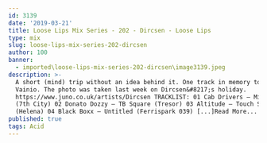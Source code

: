 ```yaml
---
id: 3139
date: '2019-03-21'
title: Loose Lips Mix Series - 202 - Dircsen - Loose Lips
type: mix
slug: loose-lips-mix-series-202-dircsen
author: 100
banner:
  - imported\loose-lips-mix-series-202-dircsen\image3139.jpeg
description: >-
  A short (mind) trip without an idea behind it. One track in memory to Mika
  Vainio. The photo was taken last week on Dircsen&#8217;s holiday.
  https://www.juno.co.uk/artists/Dircsen TRACKLIST: 01 Cab Drivers – Mind Trip
  (7th City) 02 Donato Dozzy – TB Square (Tresor) 03 Altitude – Touch Sensor
  (Helena) 04 Black Boxx – Untitled (Ferrispark 039) [...]Read More...
published: true
tags: Acid
---
```

